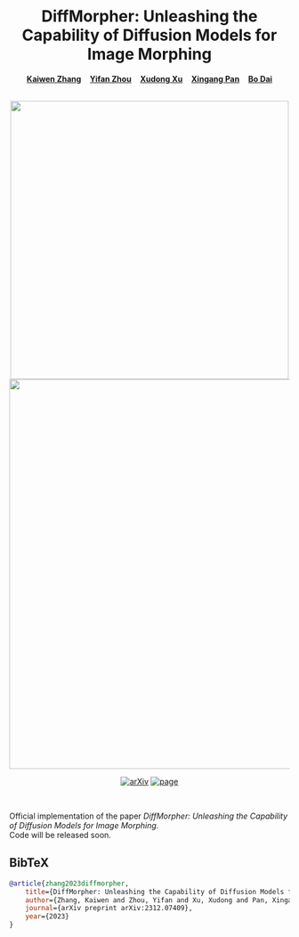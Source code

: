 <p align="center">
  <h1 align="center">DiffMorpher: Unleashing the Capability of Diffusion Models for Image Morphing</h1>
  <p align="center">
    <a href="https://kevin-thu.github.io/homepage/"><strong>Kaiwen Zhang</strong></a>
    &nbsp;&nbsp;
    <a href="https://zhouyifan.net/about/"><strong>Yifan Zhou</strong></a>
    &nbsp;&nbsp;
    <a href="https://sheldontsui.github.io/"><strong>Xudong Xu</strong></a>
    &nbsp;&nbsp;
    <a href="https://xingangpan.github.io/"><strong>Xingang Pan</strong></a>
    &nbsp;&nbsp;
    <a href="http://daibo.info/"><strong>Bo Dai</strong></a>
  </p>
  <br>
  <div align="center">
        <img src="./assets/teaser.gif", width="500">
  </div>
  <div align="center">
    <img src="./assets/Teaser.png", width="700">
  </div>
  <p align="center">
    <a href="https://arxiv.org/abs/2312.07409"><img alt='arXiv' src="https://img.shields.io/badge/arXiv-2312.07409-b31b1b.svg"></a>
    <a href="https://kevin-thu.github.io/DiffMorpher_page/"><img alt='page' src="https://img.shields.io/badge/Project-Website-orange"></a>
  </p>
  <br>
</p>
Official implementation of the paper <i>DiffMorpher: Unleashing the Capability of Diffusion Models for Image Morphing</i>.<br>
Code will be released soon.

## BibTeX

```bibtex
@article{zhang2023diffmorpher,
    title={DiffMorpher: Unleashing the Capability of Diffusion Models for Image Morphing},
    author={Zhang, Kaiwen and Zhou, Yifan and Xu, Xudong and Pan, Xingang and Dai, Bo},
    journal={arXiv preprint arXiv:2312.07409},
    year={2023}
}
```